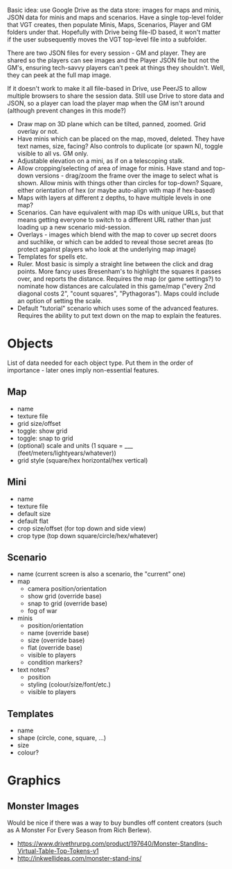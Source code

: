 
Basic idea: use Google Drive as the data store: images for maps and minis,
JSON data for minis and maps and scenarios.  Have a single top-level folder
that VGT creates, then populate Minis, Maps, Scenarios, Player and GM folders
under that.  Hopefully with Drive being file-ID based, it won't matter if
the user subsequently moves the VGT top-level file into a subfolder.

There are two JSON files for every session - GM and player.  They are shared
so the players can see images and the Player JSON file but not the GM's,
ensuring tech-savvy players can't peek at things they shouldn't.  Well, they
can peek at the full map image.

If it doesn't work to make it all file-based in Drive, use PeerJS to allow
multiple browsers to share the session data.  Still use Drive to store data
and JSON, so a player can load the player map when the GM isn't around
(although prevent changes in this mode?) 

* Draw map on 3D plane which can be tilted, panned, zoomed.  Grid overlay
or not.
* Have minis which can be placed on the map, moved, deleted.  They have
text names, size, facing?  Also controls to duplicate (or spawn N), toggle
visible to all vs. GM only.
* Adjustable elevation on a mini, as if on a telescoping stalk.
* Allow cropping/selecting of area of image for minis.  Have stand and
top-down versions - drag/zoom the frame over the image to select what is
shown.  Allow minis with things other than circles for top-down? Square,
either orientation of hex (or maybe auto-align with map if hex-based)
* Maps with layers at different z depths, to have multiple levels in one map?
* Scenarios.  Can have equivalent with map IDs with unique URLs, but that
means getting everyone to switch to a different URL rather than just loading
up a new scenario mid-session.
* Overlays - images which blend with the map to cover up secret doors and
suchlike, or which can be added to reveal those secret areas (to protect
against players who look at the underlying map image)
* Templates for spells etc.
* Ruler.  Most basic is simply a straight line between the click and drag
points.  More fancy uses Bresenham's to highlight the squares it passes over,
and reports the distance.  Requires the map (or game settings?) to nominate
how distances are calculated in this game/map ("every 2nd diagonal costs 2",
"count squares", "Pythagoras").  Maps could include an option of setting the
scale.
* Default "tutorial" scenario which uses some of the advanced features.
Requires the ability to put text down on the map to explain the features.

# Objects
List of data needed for each object type.  Put them in the order of
importance - later ones imply non-essential features.

## Map
* name
* texture file
* grid size/offset
* toggle: show grid
* toggle: snap to grid
* (optional) scale and units (1 square = ___ (feet/meters/lightyears/whatever))
* grid style (square/hex horizontal/hex vertical)


## Mini
* name
* texture file
* default size
* default flat
* crop size/offset (for top down and side view)
* crop type (top down square/circle/hex/whatever)

## Scenario
* name (current screen is also a scenario, the "current" one)
* map
  * camera position/orientation
  * show grid (override base)
  * snap to grid (override base)
  * fog of war
* minis
  * position/orientation
  * name (override base)
  * size (override base)
  * flat (override base)
  * visible to players
  * condition markers?
* text notes?
  * position
  * styling (colour/size/font/etc.)
  * visible to players

## Templates
* name
* shape (circle, cone, square, ...)
* size
* colour?

# Graphics

## Monster Images

Would be nice if there was a way to buy bundles off content creators (such
as A Monster For Every Season from Rich Berlew). 

* https://www.drivethrurpg.com/product/197640/Monster-StandIns-Virtual-Table-Top-Tokens-v1
* http://inkwellideas.com/monster-stand-ins/